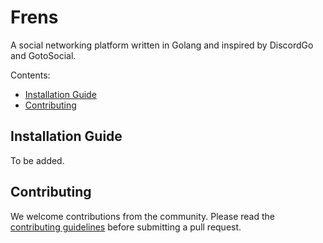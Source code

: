 # Frens

A social networking platform written in Golang and inspired by DiscordGo and GotoSocial.

Contents:

- [Installation Guide](#installation-guide)
- [Contributing](#contributing)

## Installation Guide

To be added.

## Contributing

We welcome contributions from the community. Please read the [contributing guidelines](cONTRIBUTING.md) before submitting a pull request.
